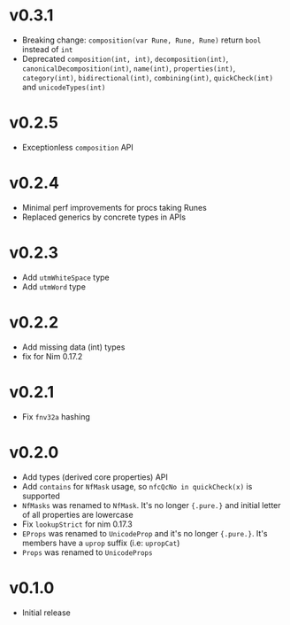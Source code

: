 v0.3.1
==================

* Breaking change: `composition(var Rune, Rune, Rune)`
  return `bool` instead of `int`
* Deprecated `composition(int, int)`, `decomposition(int)`,
  `canonicalDecomposition(int)`, `name(int)`, `properties(int)`,
  `category(int)`, `bidirectional(int)`, `combining(int)`,
  `quickCheck(int)` and `unicodeTypes(int)`

v0.2.5
==================

* Exceptionless `composition` API

v0.2.4
==================

* Minimal perf improvements
  for procs taking Runes
* Replaced generics by concrete
  types in APIs

v0.2.3
==================

* Add `utmWhiteSpace` type
* Add `utmWord` type

v0.2.2
==================

* Add missing data (int) types
* fix for Nim 0.17.2

v0.2.1
==================

* Fix `fnv32a` hashing

v0.2.0
==================

* Add types (derived core properties) API
* Add `contains` for `NfMask` usage,
  so `nfcQcNo in quickCheck(x)` is supported
* `NfMasks` was renamed to `NfMask`.
  It's no longer `{.pure.}` and initial
  letter of all properties are lowercase
* Fix `lookupStrict` for nim 0.17.3
* `EProps` was renamed to `UnicodeProp` and
  it's no longer `{.pure.}`. It's members
  have a `uprop` suffix (i.e: `upropCat`)
* `Props` was renamed to `UnicodeProps`

v0.1.0
==================

* Initial release
